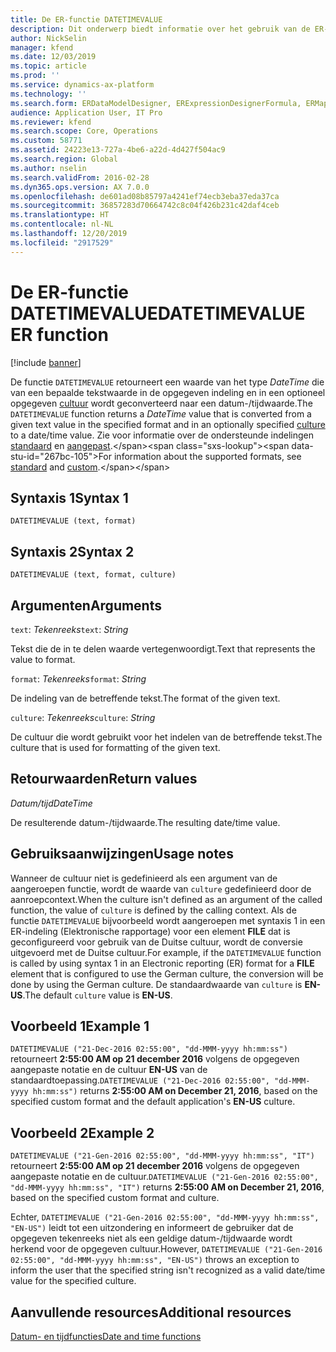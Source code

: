 ```yaml
---
title: De ER-functie DATETIMEVALUE
description: Dit onderwerp biedt informatie over het gebruik van de ER-functie (Elektronische rapportage) DATETIMEVALUE.
author: NickSelin
manager: kfend
ms.date: 12/03/2019
ms.topic: article
ms.prod: ''
ms.service: dynamics-ax-platform
ms.technology: ''
ms.search.form: ERDataModelDesigner, ERExpressionDesignerFormula, ERMappedFormatDesigner, ERModelMappingDesigner
audience: Application User, IT Pro
ms.reviewer: kfend
ms.search.scope: Core, Operations
ms.custom: 58771
ms.assetid: 24223e13-727a-4be6-a22d-4d427f504ac9
ms.search.region: Global
ms.author: nselin
ms.search.validFrom: 2016-02-28
ms.dyn365.ops.version: AX 7.0.0
ms.openlocfilehash: de601ad08b85797a4241ef74ecb3eba37eda37ca
ms.sourcegitcommit: 36857283d70664742c8c04f426b231c42daf4ceb
ms.translationtype: HT
ms.contentlocale: nl-NL
ms.lasthandoff: 12/20/2019
ms.locfileid: "2917529"
---
```

# <span data-ttu-id="267bc-103"><a name="DATETIMEVALUE">De ER-functie DATETIMEVALUE</a></span><span class="sxs-lookup"><span data-stu-id="267bc-103"><a name="DATETIMEVALUE">DATETIMEVALUE ER function</a></span></span>

[!include [banner](../includes/banner.md)]

<span data-ttu-id="267bc-104">De functie `DATETIMEVALUE` retourneert een waarde van het type *DateTime* die van een bepaalde tekstwaarde in de opgegeven indeling en in een optioneel opgegeven [cultuur](https://docs.microsoft.com/bingmaps/rest-services/common-parameters-and-types/supported-culture-codes) wordt geconverteerd naar een datum-/tijdwaarde.</span><span class="sxs-lookup"><span data-stu-id="267bc-104">The `DATETIMEVALUE` function returns a *DateTime* value that is converted from a given text value in the specified format and in an optionally specified [culture](https://docs.microsoft.com/bingmaps/rest-services/common-parameters-and-types/supported-culture-codes) to a date/time value.</span></span> <span data-ttu-id="267bc-105">Zie voor informatie over de ondersteunde indelingen [standaard](https://msdn.microsoft.com/library/az4se3k1(v=vs.110).aspx) en [aangepast](https://msdn.microsoft.com/library/8kb3ddd4(v=vs.110).aspx).</span><span class="sxs-lookup"><span data-stu-id="267bc-105">For information about the supported formats, see [standard](https://msdn.microsoft.com/library/az4se3k1(v=vs.110).aspx) and [custom](https://msdn.microsoft.com/library/8kb3ddd4(v=vs.110).aspx).</span></span>

## <a name="syntax-1"></a><span data-ttu-id="267bc-106">Syntaxis 1</span><span class="sxs-lookup"><span data-stu-id="267bc-106">Syntax 1</span></span>

```
DATETIMEVALUE (text, format)
```

## <a name="syntax-2"></a><span data-ttu-id="267bc-107">Syntaxis 2</span><span class="sxs-lookup"><span data-stu-id="267bc-107">Syntax 2</span></span>

```
DATETIMEVALUE (text, format, culture)
```

## <a name="arguments"></a><span data-ttu-id="267bc-108">Argumenten</span><span class="sxs-lookup"><span data-stu-id="267bc-108">Arguments</span></span>

<span data-ttu-id="267bc-109">`text`: *Tekenreeks*</span><span class="sxs-lookup"><span data-stu-id="267bc-109">`text`: *String*</span></span>

<span data-ttu-id="267bc-110">Tekst die de in te delen waarde vertegenwoordigt.</span><span class="sxs-lookup"><span data-stu-id="267bc-110">Text that represents the value to format.</span></span>

<span data-ttu-id="267bc-111">`format`: *Tekenreeks*</span><span class="sxs-lookup"><span data-stu-id="267bc-111">`format`: *String*</span></span>

<span data-ttu-id="267bc-112">De indeling van de betreffende tekst.</span><span class="sxs-lookup"><span data-stu-id="267bc-112">The format of the given text.</span></span>

<span data-ttu-id="267bc-113">`culture`: *Tekenreeks*</span><span class="sxs-lookup"><span data-stu-id="267bc-113">`culture`: *String*</span></span>

<span data-ttu-id="267bc-114">De cultuur die wordt gebruikt voor het indelen van de betreffende tekst.</span><span class="sxs-lookup"><span data-stu-id="267bc-114">The culture that is used for formatting of the given text.</span></span>

## <a name="return-values"></a><span data-ttu-id="267bc-115">Retourwaarden</span><span class="sxs-lookup"><span data-stu-id="267bc-115">Return values</span></span>

<span data-ttu-id="267bc-116">*Datum/tijd*</span><span class="sxs-lookup"><span data-stu-id="267bc-116">*DateTime*</span></span>

<span data-ttu-id="267bc-117">De resulterende datum-/tijdwaarde.</span><span class="sxs-lookup"><span data-stu-id="267bc-117">The resulting date/time value.</span></span>

## <a name="usage-notes"></a><span data-ttu-id="267bc-118">Gebruiksaanwijzingen</span><span class="sxs-lookup"><span data-stu-id="267bc-118">Usage notes</span></span>

<span data-ttu-id="267bc-119">Wanneer de cultuur niet is gedefinieerd als een argument van de aangeroepen functie, wordt de waarde van `culture` gedefinieerd door de aanroepcontext.</span><span class="sxs-lookup"><span data-stu-id="267bc-119">When the culture isn't defined as an argument of the called function, the value of `culture` is defined by the calling context.</span></span> <span data-ttu-id="267bc-120">Als de functie `DATETIMEVALUE` bijvoorbeeld wordt aangeroepen met syntaxis 1 in een ER-indeling (Elektronische rapportage) voor een element **FILE** dat is geconfigureerd voor gebruik van de Duitse cultuur, wordt de conversie uitgevoerd met de Duitse cultuur.</span><span class="sxs-lookup"><span data-stu-id="267bc-120">For example, if the `DATETIMEVALUE` function is called by using syntax 1 in an Electronic reporting (ER) format for a **FILE** element that is configured to use the German culture, the conversion will be done by using the German culture.</span></span> <span data-ttu-id="267bc-121">De standaardwaarde van `culture` is **EN-US**.</span><span class="sxs-lookup"><span data-stu-id="267bc-121">The default `culture` value is **EN-US**.</span></span>

## <a name="example-1"></a><span data-ttu-id="267bc-122">Voorbeeld 1</span><span class="sxs-lookup"><span data-stu-id="267bc-122">Example 1</span></span>

<span data-ttu-id="267bc-123">`DATETIMEVALUE ("21-Dec-2016 02:55:00", "dd-MMM-yyyy hh:mm:ss")` retourneert **2:55:00 AM op 21 december 2016** volgens de opgegeven aangepaste notatie en de cultuur **EN-US** van de standaardtoepassing.</span><span class="sxs-lookup"><span data-stu-id="267bc-123">`DATETIMEVALUE ("21-Dec-2016 02:55:00", "dd-MMM-yyyy hh:mm:ss")` returns **2:55:00 AM on December 21, 2016**, based on the specified custom format and the default application's **EN-US** culture.</span></span>

## <a name="example-2"></a><span data-ttu-id="267bc-124">Voorbeeld 2</span><span class="sxs-lookup"><span data-stu-id="267bc-124">Example 2</span></span>

<span data-ttu-id="267bc-125">`DATETIMEVALUE ("21-Gen-2016 02:55:00", "dd-MMM-yyyy hh:mm:ss", "IT")` retourneert **2:55:00 AM op 21 december 2016** volgens de opgegeven aangepaste notatie en de cultuur.</span><span class="sxs-lookup"><span data-stu-id="267bc-125">`DATETIMEVALUE ("21-Gen-2016 02:55:00", "dd-MMM-yyyy hh:mm:ss", "IT")` returns **2:55:00 AM on December 21, 2016**, based on the specified custom format and culture.</span></span>

<span data-ttu-id="267bc-126">Echter, `DATETIMEVALUE ("21-Gen-2016 02:55:00", "dd-MMM-yyyy hh:mm:ss", "EN-US")` leidt tot een uitzondering en informeert de gebruiker dat de opgegeven tekenreeks niet als een geldige datum-/tijdwaarde wordt herkend voor de opgegeven cultuur.</span><span class="sxs-lookup"><span data-stu-id="267bc-126">However, `DATETIMEVALUE ("21-Gen-2016 02:55:00", "dd-MMM-yyyy hh:mm:ss", "EN-US")` throws an exception to inform the user that the specified string isn't recognized as a valid date/time value for the specified culture.</span></span>

## <a name="additional-resources"></a><span data-ttu-id="267bc-127">Aanvullende resources</span><span class="sxs-lookup"><span data-stu-id="267bc-127">Additional resources</span></span>

[<span data-ttu-id="267bc-128">Datum- en tijdfuncties</span><span class="sxs-lookup"><span data-stu-id="267bc-128">Date and time functions</span></span>](er-functions-category-datetime.md)
